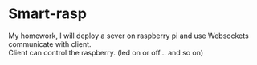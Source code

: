 Smart-rasp
===========

My homework, I will deploy a sever on raspberry pi and use Websockets communicate with client.  
Client can control the raspberry. (led on or off... and so on)  

